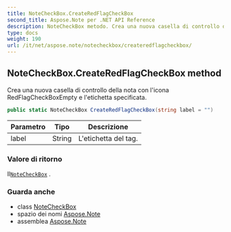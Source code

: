 ```yaml
---
title: NoteCheckBox.CreateRedFlagCheckBox
second_title: Aspose.Note per .NET API Reference
description: NoteCheckBox metodo. Crea una nuova casella di controllo della nota con licona RedFlagCheckBoxEmpty e letichetta specificata.
type: docs
weight: 190
url: /it/net/aspose.note/notecheckbox/createredflagcheckbox/
---
```

## NoteCheckBox.CreateRedFlagCheckBox method

Crea una nuova casella di controllo della nota con l'icona RedFlagCheckBoxEmpty e l'etichetta specificata.

```csharp
public static NoteCheckBox CreateRedFlagCheckBox(string label = "")
```

| Parametro | Tipo | Descrizione |
| --- | --- | --- |
| label | String | L'etichetta del tag. |

### Valore di ritorno

Il[`NoteCheckBox`](../) .

### Guarda anche

* class [NoteCheckBox](../)
* spazio dei nomi [Aspose.Note](../../notecheckbox/)
* assemblea [Aspose.Note](../../../)


